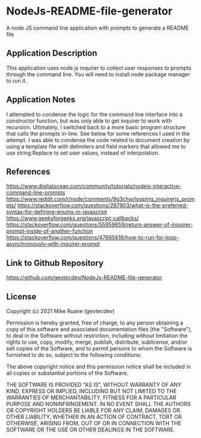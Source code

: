 # NodeJs-README-file-generator
A node JS command line application with prompts to generate a README file

## Application Description
This application uses node js inquirer to collect user responses to prompts through the command line. You will need to install node package manager to run it. 

## Application Notes
I attempted to condense the logic for the command line interface into a constructor function, but was only able to get inquirer to work with recursion. Ultimately, I switched back to a more basic program structure that calls the prompts in-line. See below for some references I used in the attempt. I was able to condense the code related to document creation by using a template file with delimiters and field markers that allowed me to use string.Replace to set user values, instead of interpolation.

## References
https://www.digitalocean.com/community/tutorials/nodejs-interactive-command-line-prompts
https://www.reddit.com/r/node/comments/9q3chw/looping_inquirerjs_prompts/
https://stackoverflow.com/questions/287903/what-is-the-preferred-syntax-for-defining-enums-in-javascript
https://www.geeksforgeeks.org/javascript-callbacks/
https://stackoverflow.com/questions/55959659/return-answer-of-inquirer-prompt-inside-of-another-function
https://stackoverflow.com/questions/47665616/how-to-run-for-loop-asynchronously-with-inquirer-prompt

## Link to Github Repository
https://github.com/geotecdev/NodeJs-README-file-generator

## License

Copyright (c) 2021 Mike Ruane (geotecdev)

Permission is hereby granted, free of charge, to any person obtaining a copy of this software and associated documentation files (the "Software"), to deal in the Software without restriction, including without limitation the rights to use, copy, modify, merge, publish, distribute, sublicense, and/or sell copies of the Software, and to permit persons to whom the Software is furnished to do so, subject to the following conditions:

The above copyright notice and this permission notice shall be included in all copies or substantial portions of the Software.

THE SOFTWARE IS PROVIDED "AS IS", WITHOUT WARRANTY OF ANY KIND, EXPRESS OR IMPLIED, INCLUDING BUT NOT LIMITED TO THE WARRANTIES OF MERCHANTABILITY, FITNESS FOR A PARTICULAR PURPOSE AND NONINFRINGEMENT. IN NO EVENT SHALL THE AUTHORS OR COPYRIGHT HOLDERS BE LIABLE FOR ANY CLAIM, DAMAGES OR OTHER LIABILITY, WHETHER IN AN ACTION OF CONTRACT, TORT OR OTHERWISE, ARISING FROM, OUT OF OR IN CONNECTION WITH THE SOFTWARE OR THE USE OR OTHER DEALINGS IN THE SOFTWARE.
